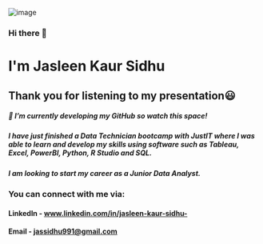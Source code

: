 ![image](https://github.com/Jassidhu1/Jassidhu1/assets/156096791/0bccdf8b-7327-4017-8927-74e871af0e8f)

### Hi there 👋
# I'm Jasleen Kaur Sidhu

## Thank you for listening to my presentation😃
##### 🔭 I’m currently developing my GitHub so watch this space!
##### I have just finished a Data Technician bootcamp with JustIT where I was able to learn and develop my skills using software such as Tableau, Excel, PowerBI, Python, R Studio and SQL.
##### I am looking to start my career as a Junior Data Analyst.

### You can connect with me via:
#### LinkedIn - www.linkedin.com/in/jasleen-kaur-sidhu-
#### Email - jassidhu991@gmail.com
